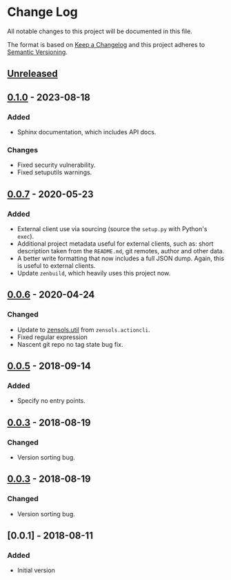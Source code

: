 # Change Log
All notable changes to this project will be documented in this file.

The format is based on [Keep a Changelog](http://keepachangelog.com/)
and this project adheres to [Semantic Versioning](http://semver.org/).


## [Unreleased]

## [0.1.0] - 2023-08-18
### Added
- Sphinx documentation, which includes API docs.

### Changes
- Fixed security vulnerability.
- Fixed setuputils warnings.


## [0.0.7] - 2020-05-23
### Added
- External client use via sourcing (source the `setup.py` with Python's
  `exec`).
- Additional project metadata useful for external clients, such as: short
  description taken from the `README.md`, git remotes, author and other data.
- A better write formatting that now includes a full JSON dump.  Again, this is
  useful to external clients.
- Update `zenbuild`, which heavily uses this project now.


## [0.0.6] - 2020-04-24
### Changed
- Update to [zensols.util] from `zensols.actioncli`.
- Fixed regular expression
- Nascent git repo no tag state bug fix.


## [0.0.5] - 2018-09-14
### Added
- Specify no entry points.


## [0.0.3] - 2018-08-19
### Changed
- Version sorting bug.


## [0.0.3] - 2018-08-19
### Changed
- Version sorting bug.


## [0.0.1] - 2018-08-11
### Added
- Initial version


[Unreleased]: https://github.com/plandes/zenpybuild/compare/v0.1.0...HEAD
[0.1.0]: https://github.com/plandes/zenpybuild/compare/v0.0.7...v0.1.0
[0.0.7]: https://github.com/plandes/zenpybuild/compare/v0.0.6...v0.0.7
[0.0.6]: https://github.com/plandes/zenpybuild/compare/v0.0.5...v0.0.6
[0.0.5]: https://github.com/plandes/zenpybuild/compare/v0.0.4...v0.0.5
[0.0.4]: https://github.com/plandes/zenpybuild/compare/v0.0.3...v0.0.4
[0.0.3]: https://github.com/plandes/zenpybuild/compare/v0.0.2...v0.0.3
[0.0.2]: https://github.com/plandes/zenpybuild/compare/v0.0.1...v0.0.2


<!-- links -->
[zensols.util]: https://github.com/plandes/util

